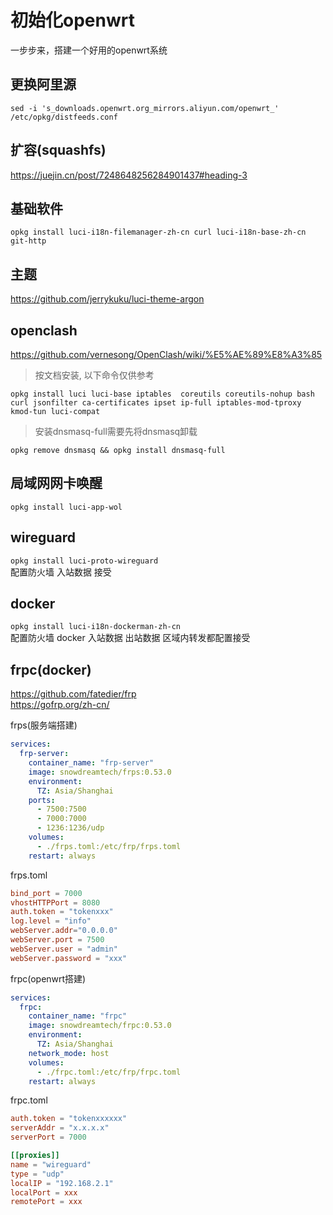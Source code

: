 # 初始化openwrt
 一步步来，搭建一个好用的openwrt系统
##

## 更换阿里源  
```
sed -i 's_downloads.openwrt.org_mirrors.aliyun.com/openwrt_' /etc/opkg/distfeeds.conf
```

## 扩容(squashfs)
https://juejin.cn/post/7248648256284901437#heading-3

## 基础软件
`opkg install luci-i18n-filemanager-zh-cn curl luci-i18n-base-zh-cn git-http`

## 主题
https://github.com/jerrykuku/luci-theme-argon

## openclash
https://github.com/vernesong/OpenClash/wiki/%E5%AE%89%E8%A3%85
> 按文档安装, 以下命令仅供参考  

`opkg install luci luci-base iptables  coreutils coreutils-nohup bash curl jsonfilter ca-certificates ipset ip-full iptables-mod-tproxy kmod-tun luci-compat`
> 安装dnsmasq-full需要先将dnsmasq卸载  

`opkg remove dnsmasq && opkg install dnsmasq-full`


## 局域网网卡唤醒
`opkg install luci-app-wol`

## wireguard
`opkg install luci-proto-wireguard`  
配置防火墙 入站数据 接受

## docker
`opkg install luci-i18n-dockerman-zh-cn`  
配置防火墙 docker 入站数据	出站数据	区域内转发都配置接受

## frpc(docker)
https://github.com/fatedier/frp  
https://gofrp.org/zh-cn/  

frps(服务端搭建)
```yaml
services:
  frp-server:
    container_name: "frp-server"
    image: snowdreamtech/frps:0.53.0
    environment:
      TZ: Asia/Shanghai
    ports:
      - 7500:7500
      - 7000:7000
      - 1236:1236/udp
    volumes:
      - ./frps.toml:/etc/frp/frps.toml
    restart: always
```

frps.toml
```toml
bind_port = 7000
vhostHTTPPort = 8080
auth.token = "tokenxxx"
log.level = "info"
webServer.addr="0.0.0.0"
webServer.port = 7500
webServer.user = "admin"
webServer.password = "xxx"
```

frpc(openwrt搭建)
```yaml
services:
  frpc:
    container_name: "frpc"
    image: snowdreamtech/frpc:0.53.0
    environment:
      TZ: Asia/Shanghai
    network_mode: host
    volumes:
      - ./frpc.toml:/etc/frp/frpc.toml
    restart: always
```
frpc.toml
```toml
auth.token = "tokenxxxxxx"
serverAddr = "x.x.x.x"
serverPort = 7000

[[proxies]]
name = "wireguard"
type = "udp"
localIP = "192.168.2.1"
localPort = xxx
remotePort = xxx
```
